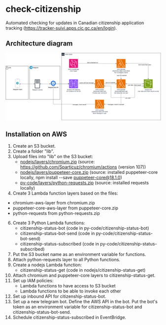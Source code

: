 # check-citizenship
Automated checking for updates in Canadian citizenship application tracking (https://tracker-suivi.apps.cic.gc.ca/en/login).

## Architecture diagram
<img src="docs/check-citizenship-architecture.png">

## Installation on AWS

1. Create an S3 bucket.
2. Create a folder "lib".
3. Upload files into "lib" on the S3 bucket:
   - [nodejs/layers/chromium.zip](nodejs/layers/chromium.zip) (source: https://github.com/Sparticuz/chromium/actions (version 107))
   - [nodejs/layers/puppeteer-core.zip](nodejs/layers/puppeteer-core.zip) (source: installed puppeteer-core locally, npm install --save puppeteer-core@18.1.0)
   - [py-code/layers/python-requests.zip](py-code/layers/python-requests.zip) (source: installed requests locally)
4. Create 3 Lambda function layers based on the files:
- chromium-aws-layer from chromium.zip
- puppeteer-core-aws-layer from puppeteer-core.zip
- python-requests from python-requests.zip
6. Create 3 Python Lambda functions:
   - citizenship-status-bot (code in py-code/citizenship-status-bot)
   - citizenship-status-bot-send (code in py-code/citizenship-status-bot-send)
   - citizenship-status-subscribed (code in py-code/citizenship-status-subscribed)
7. Put the S3 bucket name as an environment variable for functions. 
5. Attach python-requests layer to all Python functions.
6. Create a nodejs Lambda function:
   - citizenship-status-get (code in nodejs/citizenship-status-get)
7. Attach chromium and puppeteer-core layers to citizenship-status-get. 
7. Set up IAM policies:
   - Lambda functions to have access to S3 bucket
   - Lambda functions to be able to invoke each other
8. Set up inbound API for citizenship-status-bot.
9. Set up a new telegram bot. Define the AWS API in the bot. Put the bot's token as an environment variable for citizenship-status-bot and citizenship-status-bot-send.
10. Schedule citizenship-status-subscribed in EventBridge. 
